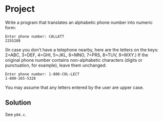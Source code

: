 # Project

Write a program that translates an alphabetic phone number into numeric form:

```
Enter phone number: CALLATT
2255288
```

(In case you don't have a telephone nearby, here are the letters on the keys:
2=ABC, 3=DEF, 4=GHI, 5=JKL, 6=MNO, 7=PRS, 8=TUV, 9=WXY.) If the original phone
number contains non-alphabetic characters (digits or punctuation, for example),
leave them unchanged:


```
Enter phone number: 1-800-COL-LECT
1-800-265-5328
```

You may assume that any letters entered by the user are upper case.

## Solution

See `p04.c`.
